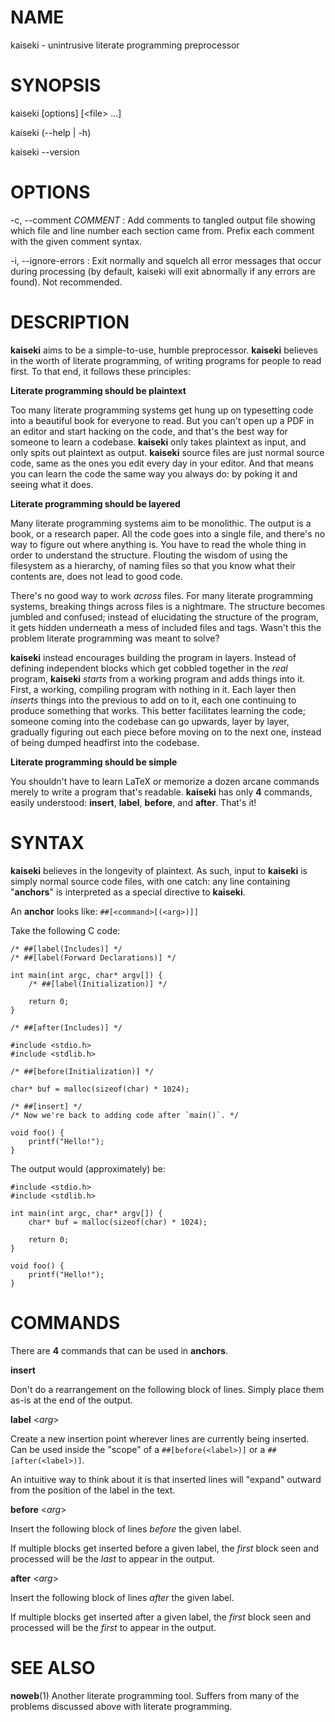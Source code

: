 # NAME

kaiseki - unintrusive literate programming preprocessor

# SYNOPSIS

kaiseki [options] [\<file\> ...]

kaiseki (--help | -h)

kaiseki --version

# OPTIONS

-c, --comment *COMMENT*
: Add comments to tangled output file showing which file and line number each section came from.
  Prefix each comment with the given comment syntax.

-i, --ignore-errors
: Exit normally and squelch all error messages that occur during processing (by default, kaiseki will
  exit abnormally if any errors are found). Not recommended.

# DESCRIPTION

**kaiseki** aims to be a simple-to-use, humble preprocessor. **kaiseki**
believes in the worth of literate programming, of writing programs for
people to read first. To that end, it follows these principles:

**Literate programming should be plaintext**

Too many literate programming systems get hung up on typesetting code into
a beautiful book for everyone to read. But you can't open up a PDF in an
editor and start hacking on the code, and that's the best way for someone
to learn a codebase. **kaiseki** only takes plaintext as input, and only
spits out plaintext as output. **kaiseki** source files are just normal
source code, same as the ones you edit every day in your editor. And that
means you can learn the code the same way you always do: by poking it and
seeing what it does.

**Literate programming should be layered**

Many literate programming systems aim to be monolithic. The output is a book,
or a research paper. All the code goes into a single file, and there's no
way to figure out where anything is. You have to read the whole thing in order
to understand the structure. Flouting the wisdom of using the filesystem
as a hierarchy, of naming files so that you know what their contents are,
does not lead to good code. 

There's no good way to work *across* files. For many literate programming
systems, breaking things across files is a nightmare. The structure becomes
jumbled and confused; instead of elucidating the structure of the program,
it gets hidden underneath a mess of included files and tags. Wasn't this
the problem literate programming was meant to solve?

**kaiseki** instead encourages building the program in layers. Instead of
defining independent blocks which get cobbled together in the *real*
program, **kaiseki** *starts* from a working program and adds things into
it. First, a working, compiling program with nothing in it. Each layer
then *inserts* things into the previous to add on to it, each one continuing
to produce something that works. This better facilitates learning the code;
someone coming into the codebase can go upwards, layer by layer, gradually
figuring out each piece before moving on to the next one, instead of
being dumped headfirst into the codebase.

**Literate programming should be simple**

You shouldn't have to learn LaTeX or memorize a dozen arcane commands merely
to write a program that's readable. **kaiseki** has only **4** commands,
easily understood: **insert**, **label**, **before**, and **after**. That's
it!

# SYNTAX

**kaiseki** believes in the longevity of plaintext. As such, input to **kaiseki**
is simply normal source code files, with one catch: any line containing
"**anchors**" is interpreted as a special directive to **kaiseki**.

An **anchor** looks like: `##[<command>[(<arg>)]]`

Take the following C code:

```
/* ##[label(Includes)] */
/* ##[label(Forward Declarations)] */

int main(int argc, char* argv[]) {
    /* ##[label(Initialization)] */

    return 0;
}

/* ##[after(Includes)] */

#include <stdio.h>
#include <stdlib.h>

/* ##[before(Initialization)] */

char* buf = malloc(sizeof(char) * 1024);

/* ##[insert] */
/* Now we're back to adding code after `main()`. */

void foo() {
    printf("Hello!");
}

```

The output would (approximately) be:

```
#include <stdio.h>
#include <stdlib.h>

int main(int argc, char* argv[]) {
    char* buf = malloc(sizeof(char) * 1024);

    return 0;
}

void foo() {
    printf("Hello!");
}
```

# COMMANDS

There are **4** commands that can be used in **anchors**.

**insert**

Don't do a rearrangement on the following block of lines. Simply
place them as-is at the end of the output.

**label** <*arg*>

Create a new insertion point wherever lines are currently being inserted.
Can be used inside the "scope" of a `##[before(<label>)]` or a `##[after(<label>)]`.

An intuitive way to think about it is that inserted lines will "expand" outward from
the position of the label in the text.

**before** <*arg*>

Insert the following block of lines *before* the given label.

If multiple blocks get inserted before a given label, the *first*
block seen and processed will be the *last* to appear in the output.

**after** <*arg*>

Insert the following block of lines *after* the given label.

If multiple blocks get inserted after a given label, the *first*
block seen and processed will be the *first* to appear in the output.

# SEE ALSO

**noweb**(1)
Another literate programming tool. Suffers from many of the problems
discussed above with literate programming.
